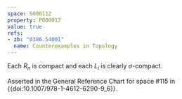 ```yaml
---
space: S000112
property: P000017
value: true
refs:
- zb: "0386.54001"
  name: Counterexamples in Topology
---
```


Each $R_n$ is compact and each $L_i$ is clearly $\sigma$-compact.

Asserted in the General Reference Chart for space #115 in
{{doi:10.1007/978-1-4612-6290-9_6}}.
